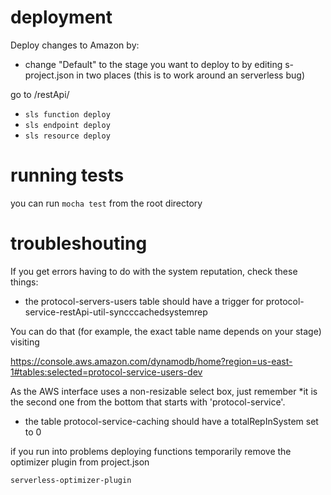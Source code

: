 # deployment

Deploy changes to Amazon by:

* change "Default" to the stage you want to deploy to by editing s-project.json in two places 
(this is to work around an serverless bug)

go to /restApi/
* `sls function deploy`
* `sls endpoint deploy`
* `sls resource deploy`


# running tests

you can run `mocha test` from the root directory

# troubleshouting

If you get errors having to do with the system reputation, check these things:

* the protocol-servers-users table should have a trigger for protocol-service-restApi-util-syncccachedsystemrep

You can do that (for example, the exact table name depends on your stage) visiting

https://console.aws.amazon.com/dynamodb/home?region=us-east-1#tables:selected=protocol-service-users-dev

As the AWS interface uses a non-resizable select box, just remember *it is the second one from the bottom that starts with 'protocol-service'.

* the table protocol-service-caching should have a totalRepInSystem set to 0

if you run into problems deploying functions temporarily remove the optimizer plugin from project.json

`serverless-optimizer-plugin`
